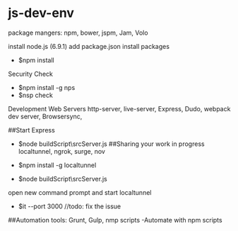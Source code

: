 # js-dev-env

package mangers: npm, bower, jspm, Jam, Volo

install node.js (6.9.1) 
add package.json 
install packages
- $npm install

Security Check 
- $npm install -g nps
- $nsp check

Development Web Servers
http-server, live-server, Express, Dudo, webpack dev server, Browsersync, 

##Start Express
- $node buildScript\srcServer.js
##Sharing your work in progress
localtunnel, ngrok, surge, nov

- $npm install -g localtunnel
- $node buildScript\srcServer.js

open new command prompt and start localtunnel
- $it --port 3000 //todo: fix the issue 

##Automation
tools: Grunt, Gulp, nmp scripts
-Automate with npm scripts
